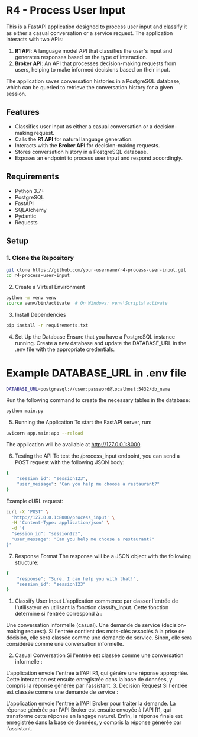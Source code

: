 # R4 - Process User Input

This is a FastAPI application designed to process user input and classify it as either a casual conversation or a service request. The application interacts with two APIs:

1. **R1 API**: A language model API that classifies the user's input and generates responses based on the type of interaction.
2. **Broker API**: An API that processes decision-making requests from users, helping to make informed decisions based on their input.

The application saves conversation histories in a PostgreSQL database, which can be queried to retrieve the conversation history for a given session.

## Features

- Classifies user input as either a casual conversation or a decision-making request.
- Calls the **R1 API** for natural language generation.
- Interacts with the **Broker API** for decision-making requests.
- Stores conversation history in a PostgreSQL database.
- Exposes an endpoint to process user input and respond accordingly.

## Requirements

- Python 3.7+
- PostgreSQL
- FastAPI
- SQLAlchemy
- Pydantic
- Requests

## Setup

### 1. Clone the Repository

```bash
git clone https://github.com/your-username/r4-process-user-input.git
cd r4-process-user-input
```
2. Create a Virtual Environment
```bash
python -m venv venv
source venv/bin/activate  # On Windows: venv\Scripts\activate
```
3. Install Dependencies
```bash
pip install -r requirements.txt
```
4. Set Up the Database
Ensure that you have a PostgreSQL instance running. Create a new database and update the DATABASE_URL in the .env file with the appropriate credentials.


# Example DATABASE_URL in .env file
```bash
DATABASE_URL=postgresql://user:password@localhost:5432/db_name
```
Run the following command to create the necessary tables in the database:

```bash
python main.py
```
5. Running the Application
To start the FastAPI server, run:

```bash
uvicorn app.main:app --reload
```
The application will be available at http://127.0.0.1:8000.

6. Testing the API
To test the /process_input endpoint, you can send a POST request with the following JSON body:

```bash
{
    "session_id": "session123",
    "user_message": "Can you help me choose a restaurant?"
}
```
Example cURL request:

```bash
curl -X 'POST' \
  'http://127.0.0.1:8000/process_input' \
  -H 'Content-Type: application/json' \
  -d '{
  "session_id": "session123",
  "user_message": "Can you help me choose a restaurant?"
}'
```
7. Response Format
The response will be a JSON object with the following structure:

```bash
{
    "response": "Sure, I can help you with that!",
    "session_id": "session123"
}
```
1. Classify User Input
L'application commence par classer l'entrée de l'utilisateur en utilisant la fonction classify_input. Cette fonction détermine si l'entrée correspond à :

Une conversation informelle (casual).
Une demande de service (decision-making request).
Si l'entrée contient des mots-clés associés à la prise de décision, elle sera classée comme une demande de service. Sinon, elle sera considérée comme une conversation informelle.

2. Casual Conversation
Si l'entrée est classée comme une conversation informelle :

L'application envoie l'entrée à l'API R1, qui génère une réponse appropriée.
Cette interaction est ensuite enregistrée dans la base de données, y compris la réponse générée par l'assistant.
3. Decision Request
Si l'entrée est classée comme une demande de service :

L'application envoie l'entrée à l'API Broker pour traiter la demande.
La réponse générée par l'API Broker est ensuite envoyée à l'API R1, qui transforme cette réponse en langage naturel.
Enfin, la réponse finale est enregistrée dans la base de données, y compris la réponse générée par l'assistant.


